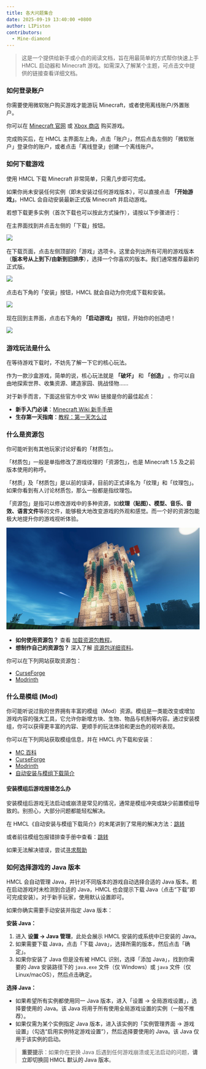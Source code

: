 ```yaml
---
title: 各大问题集合
date: 2025-09-19 13:40:00 +0800
author: LIPiston
contributors:
  - Mine-diamond
---
```


> 这是一个提供给新手或小白的阅读文档，旨在用最简单的方式帮你快速上手 HMCL 启动器和 Minecraft 游戏。如需深入了解某个主题，可点击文中提供的链接查看详细文档。

### 如何登录账户

你需要使用微软账户购买游戏才能游玩 Minecraft，或者使用离线账户/外置账户。

你可以在 [Minecraft 官网](https://www.minecraft.net/store/minecraft-java-bedrock-edition-pc) 或 [Xbox 商店](https://www.xbox.com/games/store/minecraft-java-bedrock-edition-for-pc/9nxp44l49shj) 购买游戏。

完成购买后，在 HMCL 主界面左上角，点击「账户」，然后点击左侧的「微软账户」登录你的账户，或者点击「离线登录」创建一个离线账户。

### 如何下载游戏

使用 HMCL 下载 Minecraft 非常简单，只需几步即可完成。 

如果你尚未安装任何实例（即未安装过任何游戏版本），可以直接点击 **「开始游戏」**。HMCL 会自动安装最新正式版 Minecraft 并启动游戏。  

若想下载更多实例（首次下载也可以按此方式操作），请按以下步骤进行：  

在主界面找到并点击左侧的「下载」按钮。

![][~/assets/faq/img1]

在下载页面，点击左侧顶部的「游戏」选项卡。这里会列出所有可用的游戏版本（**版本号从上到下/由新到旧排序**），选择一个你喜欢的版本。我们通常推荐最新的正式版。

![][~/assets/faq/img2]

点击右下角的「安装」按钮，HMCL 就会自动为你完成下载和安装。

![][~/assets/faq/img3]

现在回到主界面，点击右下角的 **「启动游戏」** 按钮，开始你的创造吧！

![][~/assets/faq/img4]

### 游戏玩法是什么

在等待游戏下载时，不妨先了解一下它的核心玩法。 

作为一款沙盒游戏，简单的说，核心玩法就是 **「破坏」** 和 **「创造」** 。你可以自由地探索世界、收集资源、建造家园、挑战怪物……  

对于新手而言，下面这些官方中文 Wiki 链接是你的最佳起点：
- **新手入门必读**：[Minecraft Wiki 新手手册](https://zh.minecraft.wiki/w/教程/新手手册)
- **生存第一天指南**：[教程：第一天怎么过](https://zh.minecraft.wiki/w/Tutorial:第一天)

### 什么是资源包

你可能听到有其他玩家讨论好看的「材质包」。  

「材质包」一般是单指修改了游戏纹理的「资源包」，也是 Minecraft 1.5 及之前版本使用的称呼。

「材质」及「材质包」是以前的误译，目前的正式译名为「纹理」和「纹理包」。如果你看到有人讨论材质包，那么一般都是指纹理包。

「资源包」是指可以修改游戏中的多种资源，如**纹理（贴图）、模型、音乐、音效、语言文件**等的文件，能够极大地改变游戏的外观和感觉。而一个好的资源包能极大地提升你的游戏视听体验。

![大致示意图][~/assets/faq/img5]

- **如何使用资源包？** 查看 [加载资源包教程](https://zh.minecraft.wiki/w/Tutorial:加载资源包)。
- **想制作自己的资源包？** 深入了解 [资源包详细资料](https://zh.minecraft.wiki/w/资源包)。

你可以在下列网站获取资源包：
- [CurseForge](https://www.curseforge.com/minecraft/texture-packs)
- [Modrinth](https://modrinth.com/resourcepacks)

### 什么是模组 (Mod)

你可能听说过我的世界拥有丰富的模组（Mod）资源。模组是一类能改变或增加游戏内容的强大工具，它允许你新增方块、生物、物品与机制等内容。通过安装模组，你可以获得更丰富的内容、更顺手的玩法体验和更出色的视听表现。

你可以在下列网站获取模组信息，并在 HMCL 内下载和安装：
- [MC 百科](https://www.mcmod.cn)
- [CurseForge](https://www.curseforge.com/minecraft/search?class=mc-mods)
- [Modrinth](https://modrinth.com/mods)
- [自动安装与模组下载简介][~/launcher/auto-installing]

#### 安装模组后游戏报错怎么办

安装模组后游戏无法启动或崩溃是常见的情况，通常是模组冲突或缺少前置模组导致的。别担心，大部分问题都能轻松解决。 

在 HMCL《自动安装与模组下载简介》的末尾讲到了常用的解决方法：[跳转][~/launcher/auto-installing/hash1]

或者前往模组包报错排查手册中查看：[跳转][~/modpack/error-handbook]

如果无法解决错误，尝试[寻求帮助][~/docs/help]

### 如何选择游戏的 Java 版本

HMCL 会自动管理 Java，并针对不同版本的游戏自动选择合适的 Java 版本。若在启动游戏时未检测到合适的 Java，HMCL 也会提示下载 Java（点击“下载”即可完成安装）。对于新手玩家，使用默认设置即可。

如果你确实需要手动安装并指定 Java 版本：  

**安装 Java：**
1. 进入 **设置 -> Java 管理**，此处会展示 HMCL 安装的或系统中已安装的 Java。  
2. 如果需要下载 Java，点击「下载 Java」，选择所需的版本，然后点击「确定」。  
3. 如果你安装了 Java 但是没有被 HMCL 识别，选择「添加 Java」，找到你需要的 Java 安装路径下的 `java.exe` 文件（仅 Windows）或 `java` 文件（仅 Linux/macOS），然后点击确定。  

**选择 Java：**
- 如果希望所有实例都使用同一 Java 版本，进入「设置 -> 全局游戏设置」，选择要使用的 Java。该 Java 将用于所有使用全局游戏设置的实例（一般不推荐）。
- 如果仅需为某个实例指定 Java 版本，进入该实例的「实例管理界面 -> 游戏设置」（勾选“启用实例特定游戏设置”），然后选择要使用的 Java。该 Java 仅用于该实例的启动。

> **重要提示**：如果你在更换 Java 后遇到任何游戏崩溃或无法启动的问题，**请立即切换回 HMCL 默认的 Java 版本**。  

<!--{% comment %}-->
[~/assets/faq/img1]: /assets/img/docs/faq/img1.png
[~/assets/faq/img2]: /assets/img/docs/faq/img2.png
[~/assets/faq/img3]: /assets/img/docs/faq/img3.png
[~/assets/faq/img4]: /assets/img/docs/faq/img4.png
[~/assets/faq/img5]: /assets/img/docs/faq/img5.jpg
[~/launcher/auto-installing]: /_launcher/auto-installing.md
[~/launcher/auto-installing/hash1]: /_launcher/auto-installing.md#安装-mod-后游戏报错无法启动
[~/modpack/error-handbook]: /_modpack/error-handbook.md
[~/docs/help]: /_docs/help.md
<!--{% endcomment %}--{{'>'}}
[~/assets/faq/img1]: {% link /assets/img/docs/faq/img1.png %}
[~/assets/faq/img2]: {% link /assets/img/docs/faq/img2.png %}
[~/assets/faq/img3]: {% link /assets/img/docs/faq/img3.png %}
[~/assets/faq/img4]: {% link /assets/img/docs/faq/img4.png %}
[~/assets/faq/img5]: {% link /assets/img/docs/faq/img5.jpg %}
[~/launcher/auto-installing]: {% link _launcher/auto-installing.md %}
[~/launcher/auto-installing/hash1]: {% link _launcher/auto-installing.md %}#安装-mod-后游戏报错无法启动
[~/modpack/error-handbook]: {% link _modpack/error-handbook.md %}
[~/docs/help]: {% link _docs/help.md %}
<!---->
